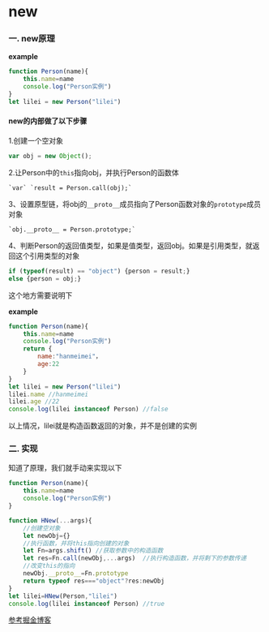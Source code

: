 # new

### 一. new原理

**example**

```js
function Person(name){
    this.name=name
    console.log("Person实例")
}
let lilei = new Person("lilei")
```



#### new的内部做了以下步骤

1.创建一个空对象

```js
var obj = new Object();
```

2.让Person中的`this`指向obj，并执行Person的函数体

```
`var` `result = Person.call(obj);`
```

3、设置原型链，将obj的`__proto__`成员指向了Person函数对象的`prototype`成员对象

```
`obj.__proto__ = Person.prototype;`
```

4、判断Person的返回值类型，如果是值类型，返回obj。如果是引用类型，就返回这个引用类型的对象

```js
if (typeof(result) == "object") {person = result;}
else {person = obj;}
```

这个地方需要说明下

**example**

```js
function Person(name){
    this.name=name
    console.log("Person实例")
    return {
        name:"hanmeimei"，
        age:22
    }
}
let lilei = new Person("lilei")
lilei.name //hanmeimei
lilei.age //22
console.log(lilei instanceof Person) //false
```

以上情况，lilei就是构造函数返回的对象，并不是创建的实例

### 二. 实现

知道了原理，我们就手动来实现以下



```js
function Person(name){
    this.name=name
    console.log("Person实例")
}

function HNew(...args){
    //创建空对象
    let newObj={}
    //执行函数，并将this指向创建的对象
    let Fn=args.shift() //获取参数中的构造函数
    let res=Fn.call(newObj,...args)  //执行构造函数，并将剩下的参数传递
    //改变this的指向
    newObj.__proto__=Fn.prototype
    return typeof res==="object"?res:newObj
}
let lilei=HNew(Person,"lilei")
console.log(lilei instanceof Person) //true
```



[参考掘金博客](<https://juejin.im/post/590a99015c497d005852cf26>)